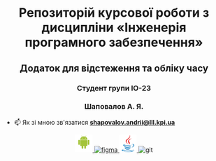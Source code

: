 <h1 align="center">Репозиторій курсової роботи з дисципліни «Інженерія програмного забезпечення»</h1>
<h2 align="center">Додаток для відстеження та обліку часу</h2> 
<h3 align="center">Студент групи ІО-23</h3>
<h3 align="center">Шаповалов А. Я.</h3>


- 📫 Як зі мною зв'язатися **shapovalov.andrii@lll.kpi.ua**

<p align="center"> <a href="https://developer.android.com" target="_blank" rel="noreferrer"> <img src="https://raw.githubusercontent.com/devicons/devicon/master/icons/android/android-original-wordmark.svg" alt="android" width="40" height="40"/> </a> <a href="https://www.figma.com/" target="_blank" rel="noreferrer"> <img src="https://www.vectorlogo.zone/logos/figma/figma-icon.svg" alt="figma" width="40" height="40"/> </a> <a href="https://www.java.com" target="_blank" rel="noreferrer"> <img src="https://raw.githubusercontent.com/devicons/devicon/master/icons/java/java-original.svg" alt="java" width="40" height="40"/> </a> </a> <img src="https://www.vectorlogo.zone/logos/git-scm/git-scm-icon.svg" alt="git" width="40" height="40"/> </a> </p>